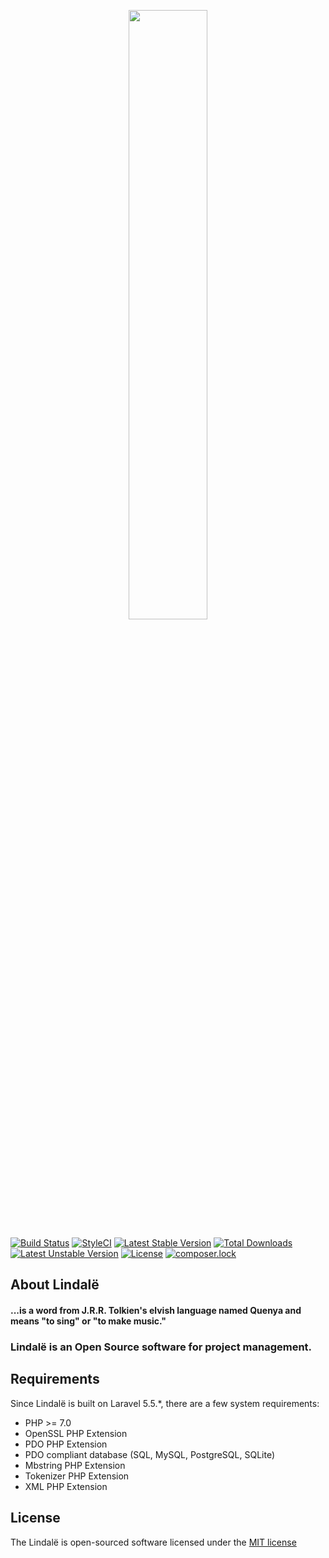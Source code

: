 <p align="center"><img src="https://github.com/lindelin/lindale/blob/master/public/img/logo_main.png" width="50%"></p>

[![Build Status](https://travis-ci.org/lindelin/lindale.svg?branch=master)](https://travis-ci.org/lindelin/lindale)
[![StyleCI](https://styleci.io/repos/63577917/shield?branch=master)](https://styleci.io/repos/63577917)
[![Latest Stable Version](https://poser.pugx.org/lindelin/lindale/v/stable)](https://packagist.org/packages/lindelin/lindale)
[![Total Downloads](https://poser.pugx.org/lindelin/lindale/downloads)](https://packagist.org/packages/lindelin/lindale)
[![Latest Unstable Version](https://poser.pugx.org/lindelin/lindale/v/unstable)](https://packagist.org/packages/lindelin/lindale)
[![License](https://poser.pugx.org/lindelin/lindale/license)](https://packagist.org/packages/lindelin/lindale)
[![composer.lock](https://poser.pugx.org/lindelin/lindale/composerlock)](https://packagist.org/packages/lindelin/lindale)


## About Lindalë
#### ...is a word from J.R.R. Tolkien's elvish language named Quenya and means "to sing" or "to make music."
### Lindalë is an Open Source software for project management.

## Requirements
Since Lindalë is built on Laravel 5.5.*, there are a few system requirements:

- PHP >= 7.0
- OpenSSL PHP Extension
- PDO PHP Extension
- PDO compliant database (SQL, MySQL, PostgreSQL, SQLite)
- Mbstring PHP Extension
- Tokenizer PHP Extension
- XML PHP Extension

## License
The Lindalë is open-sourced software licensed under the [MIT license](https://github.com/lindelin/lindale/blob/master/LICENSE)
